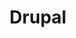 ---
draft: false
title: Drupal
content:
  id: drupal
  name: Drupal
  logo: /images/applications/cms/drupal/logo.png
  website: https://www.drupal.org/project/drupal
  iframe_website: /website-iframe/applications/cms/drupal
  dashboardImage: /images/applications/cms/drupal/screenshot-1.jpg
  short_description: Drupal is an open-source content management platform that supports a wide variety of websites.
  description: Drupal, a content management software, was used to make many of the websites and applications you use every day. It has great standard features, but stands out for its flexibility. Its tools help you build the versatile, structured content for a dynamic web experience. It's also a great choice for creating integrated digital frameworks. Drupal provides a back-end framework for at least 13% of the top 10,000 websites worldwide, from personal blogs to corporate, political and government sites.
  features:
    - title: Flexible
      description: One of Drupal's major selling points is its ability to create and manage a wide variety of content types, including videos, polls, blogs, podcasts and statistics. It thus enables a flexible design platform to create content-rich websites for a variety of different markets. The script also includes capabilities of design elements editing, which makes it easy to create both simple and complicated webpage configurations.
    - title: Customizable
      description: In addition to being flexible, Drupal is highly customizable. With 16,000+ modules and plug-ins, it allows you to modify, adjust and implement a wide array of additional custom features into your website, such as CRM, security, social media and SEO.
    - title: Scalable
      description: Another major strength of Drupal is that it is highly scalable. You can exponentially grow the number of your webpages without changing a thing. Drupal is thus great at accommodating content growth. It's also great at alternating between periods of constant traffic and high traffic spikes, which is why it's used by weather.com and whitehouse.gov.
    - title: Secure
      description: Last, but far from least, Drupal has a very good track record in security. The CMS is highly secure and offers regular patches and safeguarding from exploits, making it great for enterprise clients. Drupal has an organized process for investigating, verifying and publishing possible security problems. The security team works constantly with the community to address security issues as they arise.
  screenshots:
    - /images/applications/cms/drupal/screenshot-1.jpg
    - /images/applications/cms/drupal/screenshot-2.jpg
---